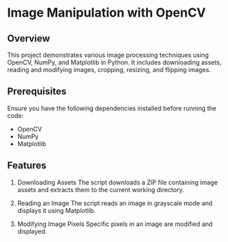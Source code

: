 # Image Manipulation with OpenCV

## Overview
This project demonstrates various image processing techniques using OpenCV, NumPy, and Matplotlib in Python. It includes downloading assets, reading and modifying images, cropping, resizing, and flipping images.

## Prerequisites
Ensure you have the following dependencies installed before running the code:
- OpenCV
- NumPy
- Matplotlib

## Features
1. Downloading Assets
The script downloads a ZIP file containing image assets and extracts them to the current working directory.

2. Reading an Image
The script reads an image in grayscale mode and displays it using Matplotlib.

3. Modifying Image Pixels
Specific pixels in an image are modified and displayed.
